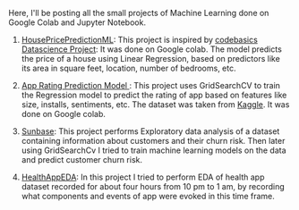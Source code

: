 Here, I'll be posting all the small projects of Machine Learning done on Google Colab and Jupyter Notebook.

1. [HousePricePredictionML](HousePricePredictionML.ipynb): This project is inspired by [codebasics Datascience Project](https://youtube.com/playlist?list=PLeo1K3hjS3uu7clOTtwsp94PcHbzqpAdg): It was done on Google colab. The model predicts the price of a house using Linear Regression, based on predictors like its area in square feet, location, number of bedrooms, etc.

2. [App Rating Prediction Model ](AppPredictionModel.ipynb): This project uses GridSearchCV to train the Regression model to predict the rating of app based on features like size, installs, sentiments, etc.  The dataset was taken from [Kaggle](https://www.kaggle.com/datasets/lava18/google-play-store-apps). It was done on Google colab.

3. [Sunbase](Sunbase.ipynb): This project performs Exploratory data analysis of a dataset containing information about customers and their churn risk. Then later using GridSearchCv I tried to train machine learning models on the data and predict customer churn risk.

4. [HealthAppEDA](HealthAppEDA.ipynb): In this project I tried to perform EDA of health app dataset recorded for about four hours from 10 pm to 1 am, by recording what components and events of app were evoked in this time frame.
